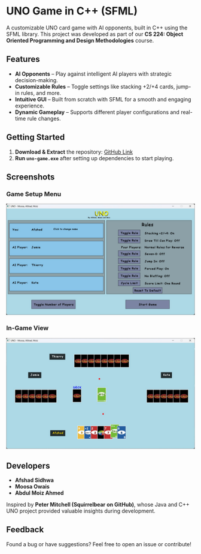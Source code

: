 # UNO Game in C++ (SFML)

A customizable UNO card game with AI opponents, built in C++ using the SFML library. This project was developed as part of our **CS 224: Object Oriented Programming and Design Methodologies** course.

## Features
- **AI Opponents** – Play against intelligent AI players with strategic decision-making.
- **Customizable Rules** – Toggle settings like stacking +2/+4 cards, jump-in rules, and more.
- **Intuitive GUI** – Built from scratch with SFML for a smooth and engaging experience.
- **Dynamic Gameplay** – Supports different player configurations and real-time rule changes.

## Getting Started
1. **Download & Extract** the repository: [GitHub Link](https://github.com/afshadGit/uno-cpp)
2. **Run `uno-game.exe`** after setting up dependencies to start playing.

## Screenshots
### Game Setup Menu
![Setup Menu](home%20screen.jpg)
### In-Game View
![Gameplay](game%20screen.jpg)

## Developers
- **Afshad Sidhwa**  
- **Moosa Owais**  
- **Abdul Moiz Ahmed**  

Inspired by **Peter Mitchell (Squirrelbear on GitHub)**, whose Java and C++ UNO project provided valuable insights during development.

## Feedback
Found a bug or have suggestions? Feel free to open an issue or contribute!
